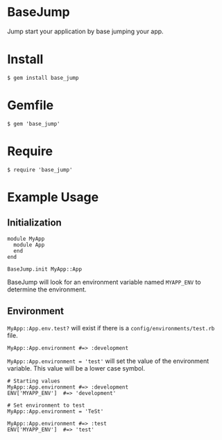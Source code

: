 BaseJump
========

Jump start your application by base jumping your app.


Install
=======

	$ gem install base_jump


Gemfile
=======

	$ gem 'base_jump'


Require
=======

	$ require 'base_jump'


Example Usage
=============

Initialization
--------------

    module MyApp
      module App
      end
    end

    BaseJump.init MyApp::App

BaseJump will look for an environment variable named `MYAPP_ENV`
to determine the environment.


Environment
-----------

`MyApp::App.env.test?` will exist
if there is a `config/environments/test.rb` file.

`MyApp::App.environment #=> :development`

`MyApp::App.environment = 'test'` will set the value
of the environment variable.
This value will be a lower case symbol.

    # Starting values
    MyApp::App.environment #=> :development
    ENV['MYAPP_ENV']  #=> 'development'

    # Set environment to test
    MyApp::App.environment = 'TeSt'

    MyApp::App.environment #=> :test
    ENV['MYAPP_ENV']  #=> 'test'
